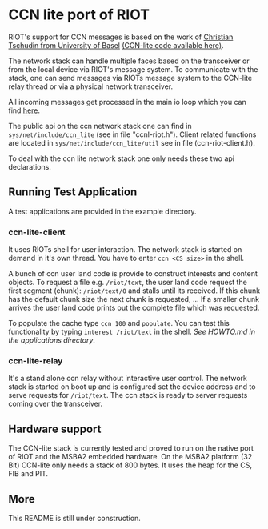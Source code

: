 CCN lite port of RIOT
=====================

RIOT's support for CCN messages is based on the work of [Christian Tschudin from University of Basel](http://cn.cs.unibas.ch/people/cft/) [(CCN-lite code available here)](https://github.com/cn-uofbasel/ccn-lite).

The network stack can handle multiple faces based on the transceiver or from the local device via RIOT's message system.
To communicate with the stack, one can send messages via RIOTs message system to the CCN-lite relay thread or via a physical network transceiver.

All incoming messages get processed in the main io loop which you can find [here](ccn-lite-relay.c#L302).

The public api on the ccn network stack one can find in `sys/net/include/ccn_lite` (see in file "ccnl-riot.h").
Client related functions are located in `sys/net/include/ccn_lite/util` see in file (ccn-riot-client.h).

To deal with the ccn lite network stack one only needs these two api declarations.


Running Test Application
------------------------

A test applications are provided in the example directory.

### ccn-lite-client

It uses RIOTs shell for user interaction.
The network stack is started on demand in it's own thread. You have to enter `ccn <CS size>` in the shell.

A bunch of ccn user land code is provide to construct interests and content objects.
To request a file e.g. `/riot/text`, the user land code request the first segment (chunk): `/riot/text/0` and stalls until its received.
If this chunk has the default chunk size the next chunk is requested, ...
If a smaller chunk arrives the user land code prints out the complete file which was requested.

To populate the cache type `ccn 100` and `populate`.
You can test this functionality by typing `interest /riot/text` in the shell. *See HOWTO.md in the applications directory*.

### ccn-lite-relay

It's a stand alone ccn relay without interactive user control.
The network stack is started on boot up and is configured set the device address and to serve requests for `/riot/text`.
The ccn stack is ready to server requests coming over the transceiver.

Hardware support
----------------

The CCN-lite stack is currently tested and proved to run on the native port of RIOT and the MSBA2 embedded hardware.
On the MSBA2 platform (32 Bit) CCN-lite only needs a stack of 800 bytes.
It uses the heap for the CS, FIB and PIT.

More
----

This README is still under construction.
